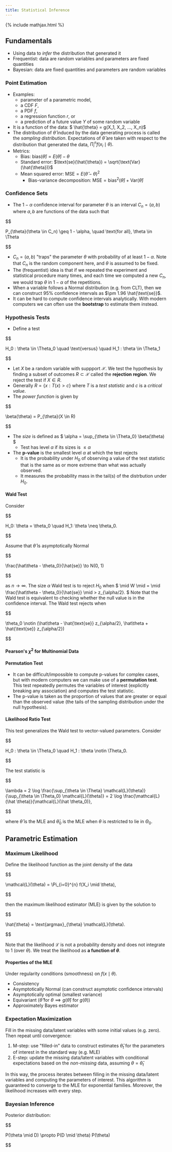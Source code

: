 ```yaml
---
title: Statistical Inference
---
```


{% include mathjax.html %}

## Fundamentals

- Using data to *infer* the distribution that generated it
- Frequentist: data are random variables and parameters are fixed quantities
- Bayesian: data are fixed quantities and parameters are random variables

### Point Estimation

- Examples:
  - parameter of a parametric model, 
  - a CDF $F$, 
  - a PDF $f$,
  - a regression function $r$, or 
  - a prediction of a future value $Y$ of some random variable
- It is a function of the data: $ \hat{\theta} = g(X_1, X_2, ..., X_n)$ 
- The distribution of $\hat{\theta}$ induced by the data generating process is called the *sampling distribution*. Expectations of $\hat{\theta}$ are taken with respect to the distribution that generated the data, $\Pi_{i}^{n} f(x_i \mid \theta).$
- Metrics:
  - Bias: $\text{bias}(\hat{\theta}) = E(\hat{\theta}) - \theta$
  - Standard error: $\text{se}(\hat{\theta}) = \sqrt{\text{Var}(\hat{\theta})}$
  - Mean squared error: $\text{MSE} = E(\hat{\theta} - \theta)^2$
    - Bias-variance decomposition: $\text{MSE} = \text{bias}^2(\hat{\theta}) + \text{Var}(\hat{\theta})$

### Confidence Sets

- The $1 - \alpha$ confidence interval for parameter $\theta$ is an interval $C_n = (a, b)$ where $a,b$ are functions of the data such that 

$$

P_{\theta}(\theta \in C_n) \geq 1 - \alpha, \quad \text{for all}\, \theta \in \Theta

$$

 
- $C_n = (a,b)$ "traps" the parameter $\theta$ with probability of at least $1-\alpha$. Note that $C_n$ is the random component here, and $\theta$ is assumed to be fixed.
- The (frequentist) idea is that if we repeated the experiment and statistical procedure many times, and each time we computed a new $C_n$, we would trap $\theta$ in $1-\alpha$ of the repetitions.
- When a variable follows a Normal distribution (e.g. from CLT), then we can construct 95% confidence intervals as $\pm 1.96 \hat{\text{se}}$.
- It can be hard to compute confidence intervals analytically. With modern computers we can often use the **bootstrap** to estimate them instead.

### Hypothesis Tests

- Define a test 

$$

H_0 : \theta \in \Theta_0 \quad \text{versus} \quad H_1 : \theta \in \Theta_1

$$


- Let $X$ be a random variable with suppport $\mathcal{X}$. We test the hypothesis by finding a subset of outcomes $R \subset \mathcal{X}$ called the **rejection region**. We reject the test if $X \in R$.
- Generally $R = \{ x : T(x) > c \}$ where $T$ is a *test statistic* and $c$ is a *critical value*.
- The *power function* is given by 

$$

\beta(\theta) = P_{\theta}(X \in R)

$$


- The *size* is defined as $ \alpha = \sup_{\theta \in \Theta_0} \beta(\theta) $
  - Test has level $\alpha$ if its sizes is $\leq \alpha$
- The **p-value** is the smallest level $\alpha$ at which the test rejects
  - It is the probability under $H_0$ of observing a value of the test statistic that is the same as or more extreme than what was actually observed.
  - It measures the probability mass in the tail(s) of the distrbution under $H_0$.

#### Wald Test
Consider 

$$

 H_0: \theta = \theta_0 \quad H_1: \theta \neq \theta_0. 

$$

 Assume that $\hat\theta$ is asymptotically Normal 

$$

 \frac{\hat\theta - \theta_0}{\hat{se}} \to N(0, 1) 

$$

 as $n \to \infty$. The size $\alpha$ Wald test is to reject $H_0$ when $ \mid W \mid  =  \mid \frac{\hat\theta - \theta_0}{\hat{se}} \mid  > z_{\alpha/2}. $ Note that the Wald test is equivalent to checking whether the null value is in the confidence interval. The Wald test rejects when 

$$

 \theta_0 \notin (\hat\theta - \hat{\text{se}} z_{\alpha/2}, \hat\theta + \hat{\text{se}} z_{\alpha/2}) 

$$



#### Pearson's $\chi^2$ for Multinomial Data

#### Permutation Test
- It can be difficult/impossible to compute p-values for complex cases, but with modern computers we can make use of a **permutation test**. This test repeatedly permutes the variables of interest (explicitly breaking any association) and computes the test statistic. 
- The p-value is taken as the proportion of values that are greater or equal than the observed value (the tails of the sampling distribution under the null hypothesis).

#### Likelihood Ratio Test
This test generalizes the Wald test to vector-valued parameters. Consider 

$$

 H_0 : \theta \in \Theta_0 \quad H_1 : \theta \notin \Theta_0. 

$$



The test statistic is 

$$

 \lambda = 2 \log \frac{\sup_{\theta \in \Theta} \mathcal{L}(\theta)}{\sup_{\theta \in \Theta_0} \mathcal{L}(\theta)} = 2 \log \frac{\mathcal{L}(\hat \theta)}{\mathcal{L}(\hat \theta_0)}, 

$$

 where $\hat \theta$ is the MLE and $\hat \theta_0$ is the MLE when $\theta$ is restricted to lie in $\Theta_0$.

## Parametric Estimation

### Maximum Likelihood

Define the likelihood function as the joint density of the data 

$$

\mathcal{L}(\theta) = \Pi_{i=0}^{n} f(X_i  \mid  \theta),

$$


then the maximum likelihood estimator (MLE) is given by the solution to


$$

 \hat{\theta} = \text{argmax}_{\theta} \mathcal{L}(\theta).

$$



Note that the likelihood $\mathcal{L}$ is not a probability density and does not integrate to $1$ (over $\theta$). We treat the likelihood as **a function of $\theta$**.

#### Properties of the MLE
Under regularity conditions (smoothness) on $f(x  \mid  \theta)$.
- Consistency
- Asymptotically Normal (can construct asymptotic confidence intervals)
- Asymptotically optimal (smallest variance)
- Equivariant ($\hat\theta$ for $\theta \implies g(\hat \theta)$ for $g(\theta)$)
- Approximately Bayes estimator

### Expectation Maximization

Fill in the missing data/latent variables with some initial values (e.g. zero). Then repeat until convergence:
1. M-step: use "filled-in" data to construct estimates $\hat{\theta}_t$ for the parameters of interest in the standard way (e.g. MLE)
2. E-step: update the missing data/latent variables with conditional expectations based on the *non-missing* data, assuming $\theta = \hat{\theta}_t$

In this way, the process iterates between filling in the missing data/latent variables and computing the parameters of interest. This algorithm is guaranteed to converge to the MLE for exponential families. Moreover, the likelihood increases with every step.

### Bayesian Inference

Posterior distribution:


$$

 P(\theta \mid D) \propto P(D \mid \theta) P(\theta) 

$$

